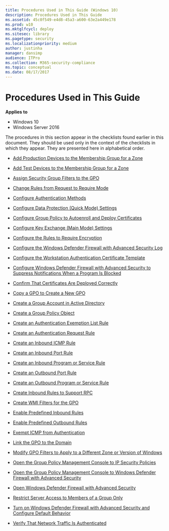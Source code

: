```yaml
---
title: Procedures Used in This Guide (Windows 10)
description: Procedures Used in This Guide
ms.assetid: 45c0f549-e4d8-45a3-a600-63e2a449e178
ms.prod: w10
ms.mktglfcycl: deploy
ms.sitesec: library
ms.pagetype: security
ms.localizationpriority: medium
author: justinha
manager: dansimp
audience: ITPro
ms.collection: M365-security-compliance
ms.topic: conceptual
ms.date: 08/17/2017
---
```


# Procedures Used in This Guide

**Applies to**
-   Windows 10
-   Windows Server 2016

The procedures in this section appear in the checklists found earlier in this document. They should be used only in the context of the checklists in which they appear. They are presented here in alphabetical order.

- [Add Production Devices to the Membership Group for a Zone](add-production-devices-to-the-membership-group-for-a-zone.md)

- [Add Test Devices to the Membership Group for a Zone](add-test-devices-to-the-membership-group-for-a-zone.md)

- [Assign Security Group Filters to the GPO](assign-security-group-filters-to-the-gpo.md)

- [Change Rules from Request to Require Mode](change-rules-from-request-to-require-mode.md)

- [Configure Authentication Methods](configure-authentication-methods.md)

- [Configure Data Protection (Quick Mode) Settings](configure-data-protection-quick-mode-settings.md)

- [Configure Group Policy to Autoenroll and Deploy Certificates](configure-group-policy-to-autoenroll-and-deploy-certificates.md)

- [Configure Key Exchange (Main Mode) Settings](configure-key-exchange-main-mode-settings.md)

- [Configure the Rules to Require Encryption](configure-the-rules-to-require-encryption.md)

- [Configure the Windows Defender Firewall with Advanced Security Log](configure-the-windows-firewall-log.md)

- [Configure the Workstation Authentication Certificate Template](configure-the-workstation-authentication-certificate-template.md)

- [Configure Windows Defender Firewall with Advanced Security to Suppress Notifications When a Program Is Blocked](configure-windows-firewall-to-suppress-notifications-when-a-program-is-blocked.md)

- [Confirm That Certificates Are Deployed Correctly](confirm-that-certificates-are-deployed-correctly.md)

- [Copy a GPO to Create a New GPO](copy-a-gpo-to-create-a-new-gpo.md)

- [Create a Group Account in Active Directory](create-a-group-account-in-active-directory.md)

- [Create a Group Policy Object](create-a-group-policy-object.md)

- [Create an Authentication Exemption List Rule](create-an-authentication-exemption-list-rule.md)

- [Create an Authentication Request Rule](create-an-authentication-request-rule.md)

- [Create an Inbound ICMP Rule](create-an-inbound-icmp-rule.md)

- [Create an Inbound Port Rule](create-an-inbound-port-rule.md)

- [Create an Inbound Program or Service Rule](create-an-inbound-program-or-service-rule.md)

- [Create an Outbound Port Rule](create-an-outbound-port-rule.md)

- [Create an Outbound Program or Service Rule](create-an-outbound-program-or-service-rule.md)

- [Create Inbound Rules to Support RPC](create-inbound-rules-to-support-rpc.md)

- [Create WMI Filters for the GPO](create-wmi-filters-for-the-gpo.md)

- [Enable Predefined Inbound Rules](enable-predefined-inbound-rules.md)

- [Enable Predefined Outbound Rules](enable-predefined-outbound-rules.md)

- [Exempt ICMP from Authentication](exempt-icmp-from-authentication.md)

- [Link the GPO to the Domain](link-the-gpo-to-the-domain.md)

- [Modify GPO Filters to Apply to a Different Zone or Version of Windows](modify-gpo-filters-to-apply-to-a-different-zone-or-version-of-windows.md)

- [Open the Group Policy Management Console to IP Security Policies](open-the-group-policy-management-console-to-ip-security-policies.md)

- [Open the Group Policy Management Console to Windows Defender Firewall with Advanced Security](open-the-group-policy-management-console-to-windows-firewall.md)

- [Open Windows Defender Firewall with Advanced Security](open-windows-firewall-with-advanced-security.md)

- [Restrict Server Access to Members of a Group Only](restrict-server-access-to-members-of-a-group-only.md)

- [Turn on Windows Defender Firewall with Advanced Security and Configure Default Behavior](turn-on-windows-firewall-and-configure-default-behavior.md)

- [Verify That Network Traffic Is Authenticated](verify-that-network-traffic-is-authenticated.md)
